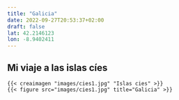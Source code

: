 ```yaml
---
title: "Galicia"
date: 2022-09-27T20:53:37+02:00
draft: false
lat: 42.2146123
lon: -8.9402411
---
```



## Mi viaje a las islas cíes




    {{< creaimagen "images/cies1.jpg" "Islas cies" >}}
    {{< figure src="images/cies1.jpg" title="Galicia" >}}
